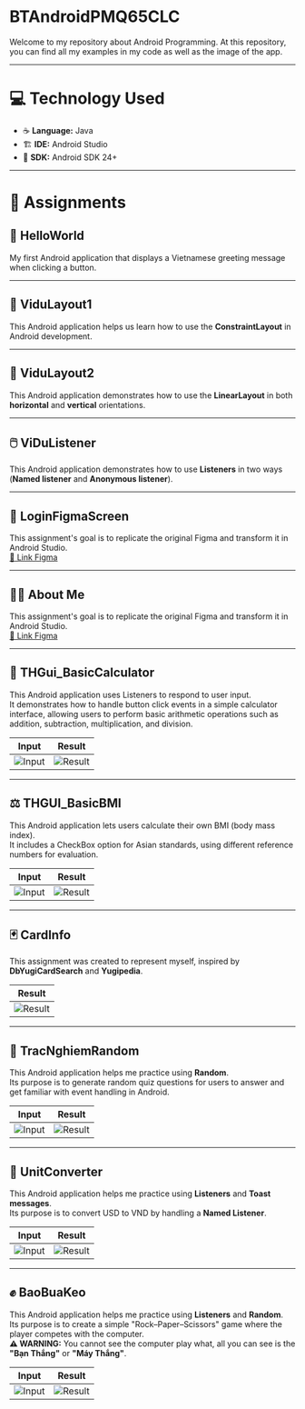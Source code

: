 # BTAndroidPMQ65CLC
Welcome to my repository about Android Programming. At this repository, you can find all my examples in my code as well as the image of the app.

---

# 💻 Technology Used
* ☕ **Language:** Java  
* 🏗️ **IDE:** Android Studio  
* 📱 **SDK:** Android SDK 24+


---

# 📱 Assignments

## 👋 HelloWorld  
My first Android application that displays a Vietnamese greeting message when clicking a button.

---

## 🧩 ViduLayout1  
This Android application helps us learn how to use the **ConstraintLayout** in Android development.

---

## 🧱 ViduLayout2  
This Android application demonstrates how to use the **LinearLayout** in both **horizontal** and **vertical** orientations.

---

## 🖱️ ViDuListener  
This Android application demonstrates how to use **Listeners** in two ways (**Named listener** and **Anonymous listener**).

---

## 🎨 LoginFigmaScreen  
This assignment's goal is to replicate the original Figma and transform it in Android Studio.  
[🔗 Link Figma](https://www.figma.com/design/HO7EOnYSwiIhIhcT64MCoN/Untitled?node-id=18-1658&t=zMQZILJOb8NdonEO-1)

---

## 🙋‍♂️ About Me  
This assignment's goal is to replicate the original Figma and transform it in Android Studio.  
[🔗 Link Figma](https://www.figma.com/design/HO7EOnYSwiIhIhcT64MCoN/Untitled?node-id=18-1658&t=zMQZILJOb8NdonEO-1)

---

## 🧮 THGui_BasicCalculator  
This Android application uses Listeners to respond to user input.  
It demonstrates how to handle button click events in a simple calculator interface, allowing users to perform 
basic arithmetic operations such as addition, subtraction, multiplication, and division.

| Input  | Result |
|--------------|--------|
| ![Input](Images/BasicCalculator/input.png) | ![Result](Images/BasicCalculator/result.png) |

---

## ⚖️ THGUI_BasicBMI  
This Android application lets users calculate their own BMI (body mass index).  
It includes a CheckBox option for Asian standards, using different reference numbers for evaluation.

| Input  | Result |
|--------------|--------|
| ![Input](Images/BasicBMI/input.png) | ![Result](Images/BasicBMI/result.png) |

---

## 🃏 CardInfo  
This assignment was created to represent myself, inspired by **DbYugiCardSearch** and **Yugipedia**.

| Result |
|--------|
| ![Result](Images/cardInfo/result.png) |

---

## 🎲 TracNghiemRandom  
This Android application helps me practice using **Random**.  
Its purpose is to generate random quiz questions for users to answer and get familiar with event handling in Android.

| Input  | Result |
|--------------|--------|
| ![Input](Images/TracNghiem/input.png) | ![Result](Images/TracNghiem/result.png) |

---

## 💱 UnitConverter  
This Android application helps me practice using **Listeners** and **Toast messages**.  
Its purpose is to convert USD to VND by handling a **Named Listener**.

| Input | Result |
|--------------|--------|
| ![Input](Images/UnitConvert/input.png) | ![Result](Images/UnitConvert/result.png) |

---

## ✊ BaoBuaKeo  
This Android application helps me practice using **Listeners** and **Random**.  
Its purpose is to create a simple "Rock–Paper–Scissors" game where the player competes with the computer. <br>
**⚠️ WARNING:** You cannot see the computer play what, all you can see is the **"Bạn Thắng"** or **"Máy Thắng"**.

| Input | Result |
|--------------|--------|
| ![Input](Images/BaoBuaKeo/interface.png) | ![Result](Images/BaoBuaKeo/result.png) |
